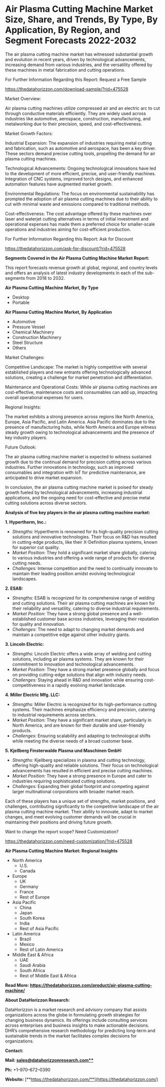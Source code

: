 ﻿# **Air Plasma Cutting Machine Market Size, Share, and Trends, By Type, By Application, By Region, and Segment Forecasts 2022-2032**

The air plasma cutting machine market has witnessed substantial growth and evolution in recent years, driven by technological advancements, increasing demand from various industries, and the versatility offered by these machines in metal fabrication and cutting operations.

For Further Information Regarding this Report: Request a Free Sample

<https://thedatahorizzon.com/download-sample/?rid=475528>

Market Overview:

Air plasma cutting machines utilize compressed air and an electric arc to cut through conductive materials efficiently. They are widely used across industries like automotive, aerospace, construction, manufacturing, and metalworking due to their precision, speed, and cost-effectiveness.

Market Growth Factors:

Industrial Expansion: The expansion of industries requiring metal cutting and fabrication, such as automotive and aerospace, has been a key driver. These sectors demand precise cutting tools, propelling the demand for air plasma cutting machines.

Technological Advancements: Ongoing technological innovations have led to the development of more efficient, precise, and user-friendly machines. Integration of CNC systems, improved torch designs, and enhanced automation features have augmented market growth.

Environmental Regulations: The focus on environmental sustainability has prompted the adoption of air plasma cutting machines due to their ability to cut with minimal waste and emissions compared to traditional methods.

Cost-effectiveness: The cost advantage offered by these machines over laser and waterjet cutting alternatives in terms of initial investment and operational expenses has made them a preferred choice for smaller-scale operations and industries aiming for cost-efficient production.

For Further Information Regarding this Report: Ask for Discount

<https://thedatahorizzon.com/ask-for-discount/?rid=475528>

**Segments Covered in the Air Plasma Cutting Machine Market Report:**

This report forecasts revenue growth at global, regional, and country levels and offers an analysis of latest industry developments in each of the sub-segments from 2018 to 2032.

**Air Plasma Cutting Machine Market, By Type**

- Desktop
- Portable

**Air Plasma Cutting Machine Market, By Application**

- Automotive
- Pressure Vessel
- Chemical Machinery
- Construction Machinery
- Steel Structure
- Others

Market Challenges:

Competitive Landscape: The market is highly competitive with several established players and new entrants offering technologically advanced solutions, creating a challenge for market penetration and differentiation.

Maintenance and Operational Costs: While air plasma cutting machines are cost-effective, maintenance costs and consumables can add up, impacting overall operational expenses for users.

Regional Insights:

The market exhibits a strong presence across regions like North America, Europe, Asia Pacific, and Latin America. Asia Pacific dominates due to the presence of manufacturing hubs, while North America and Europe witness steady growth owing to technological advancements and the presence of key industry players.

Future Outlook:

The air plasma cutting machine market is expected to witness sustained growth due to the continual demand for precision cutting across various industries. Further innovations in technology, such as improved consumables and integration with IoT for predictive maintenance, are anticipated to drive market expansion.

In conclusion, the air plasma cutting machine market is poised for steady growth fueled by technological advancements, increasing industrial applications, and the ongoing need for cost-effective and precise metal cutting solutions across diverse sectors.




**Analysis of five key players in the air plasma cutting machine market:**

**1. Hypertherm, Inc.:**

- *Strengths:* Hypertherm is renowned for its high-quality precision cutting solutions and innovative technologies. Their focus on R&D has resulted in cutting-edge products, like their X-Definition plasma systems, known for superior cut quality.
- *Market Position:* They hold a significant market share globally, catering to various industries and offering a wide range of products for diverse cutting needs.
- *Challenges:* Intense competition and the need to continually innovate to maintain their leading position amidst evolving technological landscapes.

**2. ESAB:**

- *Strengths:* ESAB is recognized for its comprehensive range of welding and cutting solutions. Their air plasma cutting machines are known for their reliability and versatility, catering to diverse industrial requirements.
- *Market Position:* They have a strong global presence and a well-established customer base across industries, leveraging their reputation for quality and innovation.
- *Challenges:* The need to adapt to changing market demands and maintain a competitive edge against other industry giants.

**3. Lincoln Electric:**

- *Strengths:* Lincoln Electric offers a wide array of welding and cutting solutions, including air plasma systems. They are known for their commitment to innovation and technological advancements.
- *Market Position:* They have a strong market presence globally and focus on providing cutting-edge solutions that align with industry needs.
- *Challenges:* Staying ahead in R&D and innovation while ensuring cost-competitiveness in a rapidly evolving market landscape.

**4. Miller Electric Mfg. LLC:**

- *Strengths:* Miller Electric is recognized for its high-performance cutting systems. Their machines emphasize efficiency and precision, catering to industrial requirements across sectors.
- *Market Position:* They have a significant market share, particularly in North America, and are known for their durable and user-friendly products.
- *Challenges:* Ensuring scalability and adapting to technological shifts while meeting the diverse needs of a broad customer base.

**5. Kjellberg Finsterwalde Plasma und Maschinen GmbH:**

- *Strengths:* Kjellberg specializes in plasma and cutting technology, offering high-quality and reliable solutions. Their focus on technological advancements has resulted in efficient and precise cutting machines.
- *Market Position:* They have a strong presence in Europe and cater to industries requiring sophisticated cutting solutions.
- *Challenges:* Expanding their global footprint and competing against larger multinational corporations with broader market reach.

Each of these players has a unique set of strengths, market positions, and challenges, contributing significantly to the competitive landscape of the air plasma cutting machine market. Their ability to innovate, adapt to market changes, and meet evolving customer demands will be crucial in maintaining their positions and driving future growth.

Want to change the report scope? Need Customization? 

<https://thedatahorizzon.com/need-customization/?rid=475528>



**Air Plasma Cutting Machine Market: Regional Insights**

- North America
  - U.S.
  - Canada
- Europe
  - UK
  - Germany
  - France
  - Rest of Europe
- Asia Pacific
  - China
  - Japan
  - South Korea
  - India
  - Rest of Asia Pacific
- Latin America
  - Brazil
  - Mexico
  - Rest of Latin America
- Middle East & Africa
  - UAE
  - Saudi Arabia
  - South Africa
  - Rest of Middle East & Africa

**Read More: https://thedatahorizzon.com/product/air-plasma-cutting-machine/**

**About DataHorizzon Research:**

DataHorizzon is a market research and advisory company that assists organizations across the globe in formulating growth strategies for changing business dynamics. Its offerings include consulting services across enterprises and business insights to make actionable decisions. DHR’s comprehensive research methodology for predicting long-term and sustainable trends in the market facilitates complex decisions for organizations.

**Contact:**

**Mail: [sales@datahorizzonresearch.com**](mailto:sales@datahorizzonresearch.com)**

**Ph:** +1–970–672–0390

**Website:** [**https://thedatahorizzon.com/**](https://thedatahorizzon.com/)


